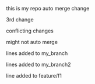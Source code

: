 this is my repo
auto merge
change

3rd change


conflicting changes

might not auto merge

lines added to my_branch

lines added to my_branch2

line added to feature/f1

